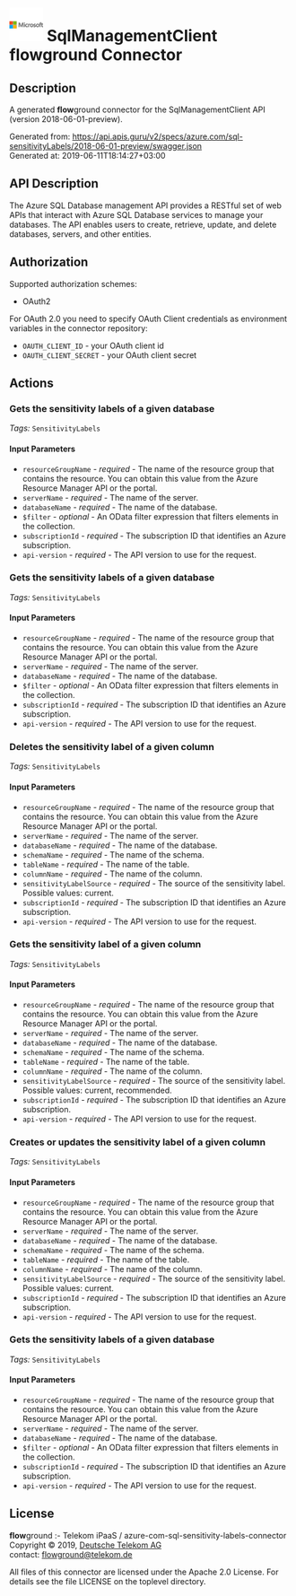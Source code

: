 # ![LOGO](logo.png) SqlManagementClient **flow**ground Connector

## Description

A generated **flow**ground connector for the SqlManagementClient API (version 2018-06-01-preview).

Generated from: https://api.apis.guru/v2/specs/azure.com/sql-sensitivityLabels/2018-06-01-preview/swagger.json<br/>
Generated at: 2019-06-11T18:14:27+03:00

## API Description

The Azure SQL Database management API provides a RESTful set of web APIs that interact with Azure SQL Database services to manage your databases. The API enables users to create, retrieve, update, and delete databases, servers, and other entities.

## Authorization

Supported authorization schemes:
- OAuth2

For OAuth 2.0 you need to specify OAuth Client credentials as environment variables in the connector repository:
* `OAUTH_CLIENT_ID` - your OAuth client id
* `OAUTH_CLIENT_SECRET` - your OAuth client secret

## Actions

### Gets the sensitivity labels of a given database

*Tags:* `SensitivityLabels`

#### Input Parameters
* `resourceGroupName` - _required_ - The name of the resource group that contains the resource. You can obtain this value from the Azure Resource Manager API or the portal.
* `serverName` - _required_ - The name of the server.
* `databaseName` - _required_ - The name of the database.
* `$filter` - _optional_ - An OData filter expression that filters elements in the collection.
* `subscriptionId` - _required_ - The subscription ID that identifies an Azure subscription.
* `api-version` - _required_ - The API version to use for the request.

### Gets the sensitivity labels of a given database

*Tags:* `SensitivityLabels`

#### Input Parameters
* `resourceGroupName` - _required_ - The name of the resource group that contains the resource. You can obtain this value from the Azure Resource Manager API or the portal.
* `serverName` - _required_ - The name of the server.
* `databaseName` - _required_ - The name of the database.
* `$filter` - _optional_ - An OData filter expression that filters elements in the collection.
* `subscriptionId` - _required_ - The subscription ID that identifies an Azure subscription.
* `api-version` - _required_ - The API version to use for the request.

### Deletes the sensitivity label of a given column

*Tags:* `SensitivityLabels`

#### Input Parameters
* `resourceGroupName` - _required_ - The name of the resource group that contains the resource. You can obtain this value from the Azure Resource Manager API or the portal.
* `serverName` - _required_ - The name of the server.
* `databaseName` - _required_ - The name of the database.
* `schemaName` - _required_ - The name of the schema.
* `tableName` - _required_ - The name of the table.
* `columnName` - _required_ - The name of the column.
* `sensitivityLabelSource` - _required_ - The source of the sensitivity label.
    Possible values: current.
* `subscriptionId` - _required_ - The subscription ID that identifies an Azure subscription.
* `api-version` - _required_ - The API version to use for the request.

### Gets the sensitivity label of a given column

*Tags:* `SensitivityLabels`

#### Input Parameters
* `resourceGroupName` - _required_ - The name of the resource group that contains the resource. You can obtain this value from the Azure Resource Manager API or the portal.
* `serverName` - _required_ - The name of the server.
* `databaseName` - _required_ - The name of the database.
* `schemaName` - _required_ - The name of the schema.
* `tableName` - _required_ - The name of the table.
* `columnName` - _required_ - The name of the column.
* `sensitivityLabelSource` - _required_ - The source of the sensitivity label.
    Possible values: current, recommended.
* `subscriptionId` - _required_ - The subscription ID that identifies an Azure subscription.
* `api-version` - _required_ - The API version to use for the request.

### Creates or updates the sensitivity label of a given column

*Tags:* `SensitivityLabels`

#### Input Parameters
* `resourceGroupName` - _required_ - The name of the resource group that contains the resource. You can obtain this value from the Azure Resource Manager API or the portal.
* `serverName` - _required_ - The name of the server.
* `databaseName` - _required_ - The name of the database.
* `schemaName` - _required_ - The name of the schema.
* `tableName` - _required_ - The name of the table.
* `columnName` - _required_ - The name of the column.
* `sensitivityLabelSource` - _required_ - The source of the sensitivity label.
    Possible values: current.
* `subscriptionId` - _required_ - The subscription ID that identifies an Azure subscription.
* `api-version` - _required_ - The API version to use for the request.

### Gets the sensitivity labels of a given database

*Tags:* `SensitivityLabels`

#### Input Parameters
* `resourceGroupName` - _required_ - The name of the resource group that contains the resource. You can obtain this value from the Azure Resource Manager API or the portal.
* `serverName` - _required_ - The name of the server.
* `databaseName` - _required_ - The name of the database.
* `$filter` - _optional_ - An OData filter expression that filters elements in the collection.
* `subscriptionId` - _required_ - The subscription ID that identifies an Azure subscription.
* `api-version` - _required_ - The API version to use for the request.

## License

**flow**ground :- Telekom iPaaS / azure-com-sql-sensitivity-labels-connector<br/>
Copyright © 2019, [Deutsche Telekom AG](https://www.telekom.de)<br/>
contact: flowground@telekom.de

All files of this connector are licensed under the Apache 2.0 License. For details
see the file LICENSE on the toplevel directory.
